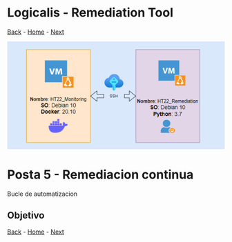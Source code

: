 # Logicalis - Remediation Tool

[Back](P4.md) - [Home](../README.md) - [Next](P6.md)

<p align="center">
  <img src="Infra.png" alt="Infraestructura Hackathon"/>
</p>

# Posta 5 - Remediacion continua
Bucle de automatizacion

## Objetivo


[Back](P4.md) - [Home](../README.md) - [Next](P6.md)
